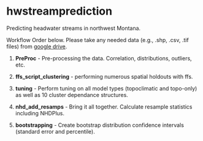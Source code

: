 # hwstreamprediction
Predicting headwater streams in northwest Montana.

Workflow Order below. Please take any needed data (e.g., .shp, .csv, .tif files) from [google drive](https://drive.google.com/drive/folders/100in8JlxDCbRLTPCzQ-p9D54SQxIP37d?usp=sharing).

1. **PreProc** - Pre-processing the data. Correlation, distributions, outliers, etc.

2. **ffs_script_clustering** - performing numerous spatial holdouts with ffs.

3. **tuning** - Perform tuning on all model types (topoclimatic and topo-only) as well as 10 cluster dependance structures.

4. **nhd_add_resamps** - Bring it all together. Calculate resample statistics including NHDPlus.

5. **bootstrapping** - Create bootstrap distribution confidence intervals (standard error and percentile).